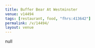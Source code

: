 ```yaml
---
title: Buffer Bear At Westminster
venue: v14494
tags: [restaurant, food, "fhrs:413642"]
permalink: /v/14494/
layout: venue
---
```

null